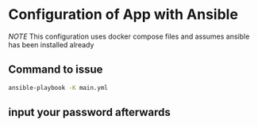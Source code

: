 # Configuration of App with Ansible

_NOTE_ This configuration uses docker compose files and assumes ansible has been installed already

## Command to issue

```bash
ansible-playbook -K main.yml
```

## input your password afterwards
